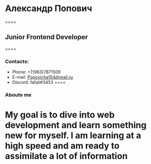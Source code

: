 # **Александр Попович**
====
## Junior Frontend Developer
====
### Contacts:
* Phone: +7(963)7871509
* E-mail: Popovicha154@mail.ru
* Discord: fafali#3453
====
### Aboute me
My goal is to dive into web development and learn something new for myself.
I am learning at a high speed and am ready to assimilate a lot of information
====